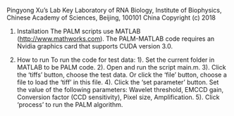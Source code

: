 Pingyong Xu’s Lab
Key Laboratory of RNA Biology,
Institute of Biophysics,
Chinese Academy of Sciences,
Beijing, 100101 China
Copyright (c) 2018

1. Installation
The PALM scripts use MATLAB (http://www.mathworks.com).
The PALM-MATLAB code requires an Nvidia graphics card that supports CUDA version 3.0.

2. How to run
To run the code for test data:
1). Set the current folder in MATLAB to be PALM code.
2). Open and run the script main.m.
3). Click the ‘tiffs’ button, choose the test data. Or click the ‘file’ button, choose a file to load
the ‘tiff’ in this file.
4). Click the ‘set parameter’ button. Set the value of the following parameters: Wavelet
threshold, EMCCD gain, Conversion factor (CCD sensitivity), Pixel size, Amplification.
5). Click ‘process’ to run the PALM algorithm.
